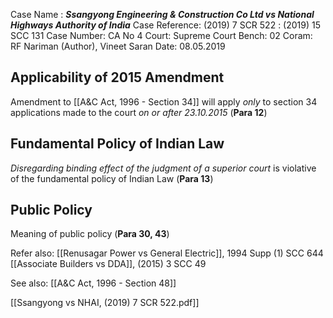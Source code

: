 Case Name : ***Ssangyong Engineering & Construction Co Ltd vs National Highways Authority of India***
Case Reference: (2019) 7 SCR 522 : (2019) 15 SCC 131
Case Number: CA No 4
Court: Supreme Court
Bench: 02
Coram: RF Nariman (Author), Vineet Saran
Date: 08.05.2019

## Applicability of 2015 Amendment
Amendment to [[A&C Act, 1996 - Section 34]] will apply *only* to section 34 applications made to the court *on or after 23.10.2015* (**Para 12**)

## Fundamental Policy of Indian Law
*Disregarding binding effect of the judgment of a superior court* is violative of the fundamental policy of Indian Law (**Para 13**)

## Public Policy
Meaning of public policy (**Para 30, 43**)



Refer also:
[[Renusagar Power vs General Electric]], 1994 Supp (1) SCC 644
[[Associate Builders vs DDA]], (2015) 3 SCC 49

See also:
[[A&C Act, 1996 - Section 48]] 

[[Ssangyong vs NHAI, (2019) 7 SCR 522.pdf]]